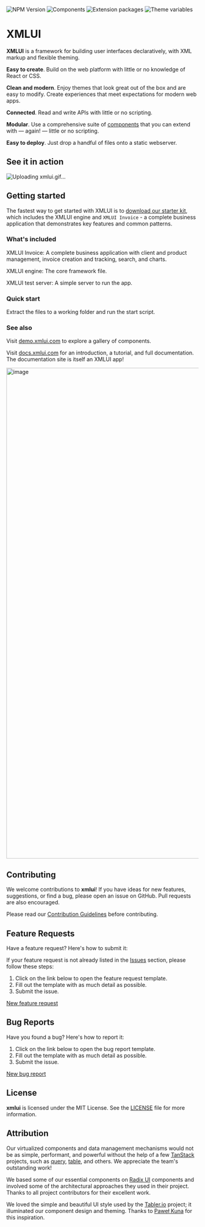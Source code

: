 ![NPM Version](https://img.shields.io/npm/v/xmlui?color=blue)
![Components](https://img.shields.io/badge/Components-88-brightgreen)
![Extension packages](https://img.shields.io/badge/Extension%20packages-8-brightgreen)
![Theme variables](https://img.shields.io/badge/theme%20variables-3602-brightgreen)

# XMLUI


**XMLUI** is a framework for building user interfaces declaratively, with XML markup and flexible theming.

**Easy to create**. Build on the web platform with little or no knowledge of React or CSS.

**Clean and modern**. Enjoy themes that look great out of the box and are easy to modify. Create experiences that meet expectations for modern web apps.

**Connected**. Read and write APIs with little or no scripting.

**Modular**. Use a comprehensive suite of [components](/components/_overview) that you can extend with — again! — little or no scripting.

**Easy to deploy**. Just drop a handful of files onto a static webserver.

## See it in action

![Uploading xmlui.gif…]()


## Getting started

The fastest way to get started with XMLUI is to [download our starter kit](https://github.com/xmlui-invoice/releases), which includes the XMLUI engine and `XMLUI Invoice` - a complete business application that demonstrates key features and common patterns.

### What's included

XMLUI Invoice: A complete business application with client and product management, invoice creation and tracking, search, and charts.

XMLUI engine: The core framework file.

XMLUI test server: A simple server to run the app.

### Quick start

Extract the files to a working folder and run the start script.

### See also

Visit [demo.xmlui.com](https://demo.xmlui.com) to explore a gallery of components.

Visit [docs.xmlui.com](https://docs.xmlui.com) for an introduction, a tutorial, and full documentation. The documentation site is itself an XMLUI app!

<a href="https://docs.xmlui.com"><img width="1285" alt="image" src="https://github.com/user-attachments/assets/9a54ae74-4f45-4079-a5d4-142e23fb4134" /></a>


## Contributing

We welcome contributions to **xmlui**! If you have ideas for new features, suggestions, or find a bug, please open an issue on GitHub. Pull requests are also encouraged.

Please read our [Contribution Guidelines](./CONTRIBUTING.md) before contributing.

## Feature Requests

Have a feature request? Here's how to submit it:

If your feature request is not already listed in the [Issues](https://github.com/xmlui-com/xmlui/issues) section, please follow these steps:

1. Click on the link below to open the feature request template.
2. Fill out the template with as much detail as possible.
3. Submit the issue.

[New feature request](https://github.com/xmlui-com/xmlui/issues/new?template=feature_request.md)

## Bug Reports

Have you found a bug? Here's how to report it:

1. Click on the link below to open the bug report template.
2. Fill out the template with as much detail as possible.
3. Submit the issue.

[New bug report](https://github.com/xmlui-com/xmlui/issues/new?template=bug_report.md)

## License

**xmlui** is licensed under the MIT License. See the [LICENSE](./LICENSE) file for more information.

## Attribution

Our virtualized components and data management mechanisms would not be as simple, performant, and powerful without the help of a few [TanStack](https://github.com/TanStack) projects, such as [query](https://github.com/TanStack/query), [table](https://github.com/TanStack/table), and others. We appreciate the team's outstanding work!

We based some of our essential components on [Radix UI](https://www.radix-ui.com/) components and involved some of the architectural approaches they used in their project. Thanks to all project contributors for their excellent work.

We loved the simple and beautiful UI style used by the [Tabler.io](https://tabler.io/) project; it illuminated our component design and theming. Thanks to [Paweł Kuna](https://github.com/codecalm) for this inspiration.

